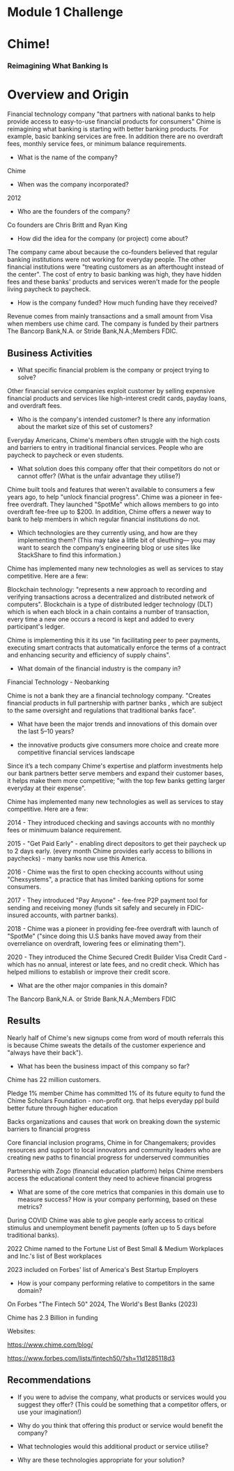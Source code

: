 # Module 1 Challenge

# Chime! 
### Reimagining What Banking Is 

# Overview and Origin
Financial technology company "that partners with national banks to help provide access to easy-to-use financial products for consumers" 
Chime is reimagining what banking is starting with better banking products. For example, basic banking services are free.
In addition there are no overdraft fees, monthly service fees, or minimum balance requirements.
* What is the name of the company?

Chime 

* When was the company incorporated?

2012 

* Who are the founders of the company?

Co founders are Chris Britt and Ryan King 

* How did the idea for the company (or project) come about?

The company came about because the co-founders believed that regular banking institutions were not working for everyday people. The other financial institutions were "treating customers as an afterthought instead of the center". The cost of entry to basic banking was high, they have hidden fees and these banks' products and services weren't made for the people living paycheck to paycheck. 

* How is the company funded? How much funding have they received?

Revenue comes from mainly transactions and a small amount from Visa when members use chime card. The company is funded by their partners The Bancorp Bank,N.A. or Stride Bank,N.A.;Members FDIC. 

## Business Activities

* What specific financial problem is the company or project trying to solve?

Other financial service companies exploit customer by selling expensive financial products and services like high-interest credit cards, payday loans, and overdraft fees.

* Who is the company's intended customer?  Is there any information about the market size of this set of customers?

Everyday Americans, Chime's members often struggle with the high costs and barriers to entry in traditional financial services. People who are paycheck to paycheck or even students.  

* What solution does this company offer that their competitors do not or cannot offer? (What is the unfair advantage they utilise?)

Chime built tools and features that weren't available to consumers a few years ago, to help "unlock financial progress". Chime was a pioneer in fee-free overdraft. They launched "SpotMe" which allows members to go into overdraft fee-free up to $200. In addition, Chime offers a newer way to bank to help members in which regular financial institutions do not. 

* Which technologies are they currently using, and how are they implementing them? (This may take a little bit of sleuthing–– you may want to search the company’s engineering blog or use sites like StackShare to find this information.)

Chime has implemented many new technologies as well as services to stay competitive. Here are a few:

Blockchain technology: "represents a new approach to recording and verifying transactions across a decentralized and distributed network of computers". Blockchain is a type of distributed ledger technology (DLT) which is when each block in a chain contains a number of transaction, every time a new one occurs a record is kept and added to every participant's ledger.

Chime is implementing this it its use "in facilitating peer to peer payments, executing smart contracts that automatically enforce the terms of a contract and enhancing security and efficiency of supply chains". 

* What domain of the financial industry is the company in?

Financial Technology - Neobanking 

Chime is not a bank they are a financial technology company. "Creates financial products in full partnership with partner banks , which are subject to the same oversight and regulations that traditional banks face".

* What have been the major trends and innovations of this domain over the last 5–10 years?
- the innovative products give consumers more choice and create more competitive financial services landscape 

Since it’s a tech company Chime's expertise and platform investments help our bank partners better serve members and expand their customer bases, it helps make them more competitive; "with the top few banks getting larger everyday at their expense".

Chime has implemented many new technologies as well as services to stay competitive. Here are a few:

2014 - They introduced checking and savings accounts with no monthly fees or minimuum balance requirement. 

2015 - "Get Paid Early" - enabling direct depositors to get their paycheck up to 2 days early. (every month Chime provides early access to billions in paychecks) - many banks now use this America. 

2016 - Chime was the first to open checking accounts without using "Chexsystems", a practice that has limited banking options for some consumers. 

2017 - They introduced "Pay Anyone" - fee-free P2P payment tool for sending and receiving money (funds sit safely and securely in FDIC- insured accounts, with partner banks). 

2018 - Chime was a pioneer in providing fee-free overdraft with launch of "SpotMe" ("since doing this U.S banks have moved away from their overreliance on overdraft, lowering fees or eliminating them").

2020 - They introduced the Chime Secured Credit Builder Visa Credit Card - which has no annual, interest or late fees, and no credit check. Which has helped millions to establish or improve their credit score.

* What are the other major companies in this domain?

The Bancorp Bank,N.A. or Stride Bank,N.A.;Members FDIC

## Results

Nearly half of Chime's new signups come from word of mouth referrals this is because Chime sweats the details of the customer experience and "always have their back"). 

* What has been the business impact of this company so far?

Chime has 22 million customers.

Pledge 1% member Chime has committed 1% of its future equity to fund the Chime Scholars Foundation - non-profit org. that helps everyday ppl build better future through higher education 

Backs organizations and causes that work on breaking down the systemic barriers to financial progress 

Core financial inclusion programs, Chime in for Changemakers; provides resources and support to local innovators and community leaders who are creating new paths to financial progress for underserved communities 

Partnership with Zogo (financial education platform) helps Chime members access the educational content they need to achieve financial progress 

* What are some of the core metrics that companies in this domain use to measure success? How is your company performing, based on these metrics?

During COVID Chime was able to give people early access to critical stimulus and unemployment benefit payments (often up to 5 days before traditional banks).

2022 Chime named to the Fortune List of Best Small & Medium Workplaces and Inc.'s list of Best workplaces 

2023 included on Forbes' list of America's Best Startup Employers 

* How is your company performing relative to competitors in the same domain?

On Forbes "The Fintech 50" 2024, The World's Best Banks (2023)

Chime has 2.3 Billion in funding 

 

Websites:

https://www.chime.com/blog/

https://www.forbes.com/lists/fintech50/?sh=11d1285118d3

## Recommendations

* If you were to advise the company, what products or services would you suggest they offer? (This could be something that a competitor offers, or use your imagination!)

* Why do you think that offering this product or service would benefit the company?

* What technologies would this additional product or service utilise?

* Why are these technologies appropriate for your solution?

